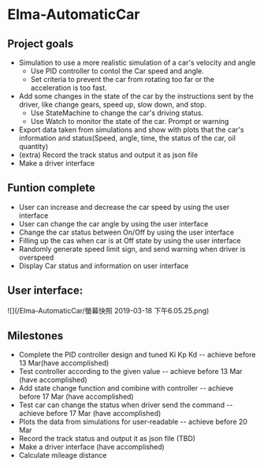 # Elma-AutomaticCar

## Project goals
- Simulation to use a more realistic simulation of a car's velocity and angle
    * Use PID controller to contol the Car speed and angle.
    * Set criteria to prevent the car from rotating too far or the acceleration is too fast.
- Add some changes in the state of the car by the instructions sent by the driver, like change gears, speed up, slow down, and stop.
    * Use StateMachine to change the car's driving status.
    * Use Watch to monitor the state of the car. Prompt or warning
- Export data taken from simulations and show with plots that the car's information and status(Speed, angle, time, the status of the car, oil quantity)
- (extra) Record the track status and output it as json file
-  Make a driver interface

## Funtion complete

- User can increase and decrease the car speed by using the user interface
- User can change the car angle by using the user interface
- Change the car status between On/Off by using the user interface
- Filling up the cas when car is at Off state by using the user interface
- Randomly generate speed limit sign, and send warning when driver is overspeed
- Display Car status and information on user interface

## User interface:

![](/Elma-AutomaticCar/螢幕快照 2019-03-18 下午6.05.25.png)

## Milestones 
- Complete the PID controller design and tuned Ki Kp Kd -- achieve before 13 Mar(have accomplished)
- Test controller according to the given value  -- achieve before 13 Mar (have accomplished)
- Add state change function and combine with controller -- achieve before 17 Mar (have accomplished)
- Test car can change the status when driver send the command -- achieve before 17 Mar (have accomplished)
- Plots the data from simulations for user-readable -- achieve before 20 Mar
- Record the track status and output it as json file (TBD)
- Make a driver interface (have accomplished)
- Calculate mileage distance

